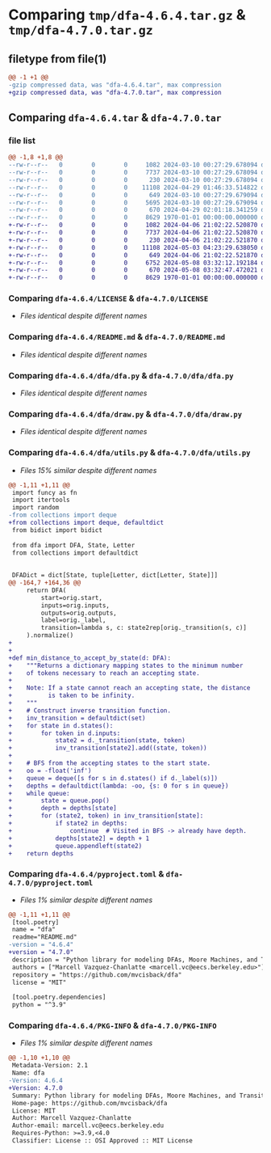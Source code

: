 # Comparing `tmp/dfa-4.6.4.tar.gz` & `tmp/dfa-4.7.0.tar.gz`

## filetype from file(1)

```diff
@@ -1 +1 @@
-gzip compressed data, was "dfa-4.6.4.tar", max compression
+gzip compressed data, was "dfa-4.7.0.tar", max compression
```

## Comparing `dfa-4.6.4.tar` & `dfa-4.7.0.tar`

### file list

```diff
@@ -1,8 +1,8 @@
--rw-r--r--   0        0        0     1082 2024-03-10 00:27:29.678094 dfa-4.6.4/LICENSE
--rw-r--r--   0        0        0     7737 2024-03-10 00:27:29.678094 dfa-4.6.4/README.md
--rw-r--r--   0        0        0      230 2024-03-10 00:27:29.678094 dfa-4.6.4/dfa/__init__.py
--rw-r--r--   0        0        0    11108 2024-04-29 01:46:33.514822 dfa-4.6.4/dfa/dfa.py
--rw-r--r--   0        0        0      649 2024-03-10 00:27:29.679094 dfa-4.6.4/dfa/draw.py
--rw-r--r--   0        0        0     5695 2024-03-10 00:27:29.679094 dfa-4.6.4/dfa/utils.py
--rw-r--r--   0        0        0      670 2024-04-29 02:01:18.341259 dfa-4.6.4/pyproject.toml
--rw-r--r--   0        0        0     8629 1970-01-01 00:00:00.000000 dfa-4.6.4/PKG-INFO
+-rw-r--r--   0        0        0     1082 2024-04-06 21:02:22.520870 dfa-4.7.0/LICENSE
+-rw-r--r--   0        0        0     7737 2024-04-06 21:02:22.520870 dfa-4.7.0/README.md
+-rw-r--r--   0        0        0      230 2024-04-06 21:02:22.521870 dfa-4.7.0/dfa/__init__.py
+-rw-r--r--   0        0        0    11108 2024-05-03 04:23:29.638050 dfa-4.7.0/dfa/dfa.py
+-rw-r--r--   0        0        0      649 2024-04-06 21:02:22.521870 dfa-4.7.0/dfa/draw.py
+-rw-r--r--   0        0        0     6752 2024-05-08 03:32:12.192184 dfa-4.7.0/dfa/utils.py
+-rw-r--r--   0        0        0      670 2024-05-08 03:32:47.472021 dfa-4.7.0/pyproject.toml
+-rw-r--r--   0        0        0     8629 1970-01-01 00:00:00.000000 dfa-4.7.0/PKG-INFO
```

### Comparing `dfa-4.6.4/LICENSE` & `dfa-4.7.0/LICENSE`

 * *Files identical despite different names*

### Comparing `dfa-4.6.4/README.md` & `dfa-4.7.0/README.md`

 * *Files identical despite different names*

### Comparing `dfa-4.6.4/dfa/dfa.py` & `dfa-4.7.0/dfa/dfa.py`

 * *Files identical despite different names*

### Comparing `dfa-4.6.4/dfa/draw.py` & `dfa-4.7.0/dfa/draw.py`

 * *Files identical despite different names*

### Comparing `dfa-4.6.4/dfa/utils.py` & `dfa-4.7.0/dfa/utils.py`

 * *Files 15% similar despite different names*

```diff
@@ -1,11 +1,11 @@
 import funcy as fn
 import itertools
 import random
-from collections import deque
+from collections import deque, defaultdict
 from bidict import bidict
 
 from dfa import DFA, State, Letter
 from collections import defaultdict
 
 
 DFADict = dict[State, tuple[Letter, dict[Letter, State]]]
@@ -164,7 +164,36 @@
     return DFA(
         start=orig.start,
         inputs=orig.inputs,
         outputs=orig.outputs,
         label=orig._label,
         transition=lambda s, c: state2rep[orig._transition(s, c)]
     ).normalize()
+
+
+def min_distance_to_accept_by_state(d: DFA):
+    """Returns a dictionary mapping states to the minimum number
+    of tokens necessary to reach an accepting state.
+
+    Note: If a state cannot reach an accepting state, the distance
+          is taken to be infinity.
+    """
+    # Construct inverse transition function.
+    inv_transition = defaultdict(set)
+    for state in d.states():
+        for token in d.inputs:
+            state2 = d._transition(state, token)
+            inv_transition[state2].add((state, token))
+
+    # BFS from the accepting states to the start state.
+    oo = -float('inf')
+    queue = deque([s for s in d.states() if d._label(s)])
+    depths = defaultdict(lambda: -oo, {s: 0 for s in queue})
+    while queue:
+        state = queue.pop()
+        depth = depths[state]
+        for (state2, token) in inv_transition[state]:
+            if state2 in depths:
+                continue  # Visited in BFS -> already have depth.
+            depths[state2] = depth + 1
+            queue.appendleft(state2)
+    return depths
```

### Comparing `dfa-4.6.4/pyproject.toml` & `dfa-4.7.0/pyproject.toml`

 * *Files 1% similar despite different names*

```diff
@@ -1,11 +1,11 @@
 [tool.poetry]
 name = "dfa"
 readme="README.md"
-version = "4.6.4"
+version = "4.7.0"
 description = "Python library for modeling DFAs, Moore Machines, and Transition Systems."
 authors = ["Marcell Vazquez-Chanlatte <marcell.vc@eecs.berkeley.edu>"]
 repository = "https://github.com/mvcisback/dfa"
 license = "MIT"
 
 [tool.poetry.dependencies]
 python = "^3.9"
```

### Comparing `dfa-4.6.4/PKG-INFO` & `dfa-4.7.0/PKG-INFO`

 * *Files 1% similar despite different names*

```diff
@@ -1,10 +1,10 @@
 Metadata-Version: 2.1
 Name: dfa
-Version: 4.6.4
+Version: 4.7.0
 Summary: Python library for modeling DFAs, Moore Machines, and Transition Systems.
 Home-page: https://github.com/mvcisback/dfa
 License: MIT
 Author: Marcell Vazquez-Chanlatte
 Author-email: marcell.vc@eecs.berkeley.edu
 Requires-Python: >=3.9,<4.0
 Classifier: License :: OSI Approved :: MIT License
```

